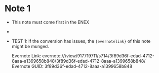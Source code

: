 # Note 1



- This note must come first in the ENEX
- 
- TEST 1: If the conversion has issues, the `{evernotelink}` of this note might be munged.


  Evernote Link: evernote:///view/917719711/s714/3f89d36f-edad-4712-8aaa-a1399658b848/3f89d36f-edad-4712-8aaa-a1399658b848/
  Evernote GUID: 3f89d36f-edad-4712-8aaa-a1399658b848
